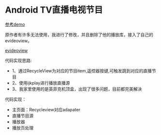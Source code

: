 # Android TV直播电视节目


[参考demo](https://github.com/hejunlin2013/LivePlayback)

原作者有许多无法使用，我进行了修改，并且删除了他的播放库，接入了自己的evideoview。

[evideoview](https://github.com/ccx1/EView)


代码实现思路:

- 1、通过RecycleView为对应的节目item,遥控器按键,可触发跳到对应的直播节目
- 2、使用ijkplay进行播放直播源
- 3、我家里使用的是英菲克机顶盒，出现了很多问题，目前都完美解决

代码实现：

- 主页面：Recycleview对应adapater
- 直播节目源
- 播放器
- 播放页处理